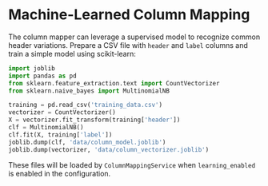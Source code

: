 # Machine-Learned Column Mapping

The column mapper can leverage a supervised model to recognize common header variations.
Prepare a CSV file with `header` and `label` columns and train a simple model using scikit-learn:

```python
import joblib
import pandas as pd
from sklearn.feature_extraction.text import CountVectorizer
from sklearn.naive_bayes import MultinomialNB

training = pd.read_csv('training_data.csv')
vectorizer = CountVectorizer()
X = vectorizer.fit_transform(training['header'])
clf = MultinomialNB()
clf.fit(X, training['label'])
joblib.dump(clf, 'data/column_model.joblib')
joblib.dump(vectorizer, 'data/column_vectorizer.joblib')
```

These files will be loaded by `ColumnMappingService` when `learning_enabled` is enabled in the configuration.
